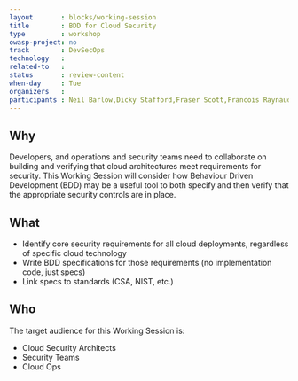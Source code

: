 ```yaml
---
layout       : blocks/working-session
title        : BDD for Cloud Security
type         : workshop
owasp-project: no
track        : DevSecOps
technology   :
related-to   :
status       : review-content
when-day     : Tue
organizers   :
participants : Neil Barlow,Dicky Stafford,Fraser Scott,Francois Raynaud, Stephen de Vries
---
```


## Why

Developers, and operations and security teams need to collaborate on building and verifying that cloud architectures meet requirements for security.  This Working Session will consider how Behaviour Driven Development (BDD) may be a useful tool to both specify and then verify that the appropriate security controls are in place.   

## What

- Identify core security requirements for all cloud deployments, regardless of specific cloud technology
- Write BDD specifications for those requirements (no implementation code, just specs)
- Link specs to standards (CSA, NIST, etc.)

## Who

The target audience for this Working Session is:

- Cloud Security Architects
- Security Teams
- Cloud Ops
